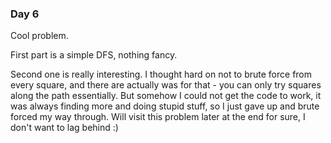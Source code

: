 ### Day 6

Cool problem.

First part is a simple DFS, nothing fancy.

Second one is really interesting. I thought hard on not to brute force from every square, and there are actually was for that - you can only try squares along the path essentially. But somehow I could not get the code to work, it was always finding more and doing stupid stuff, so I just gave up and brute forced my way through. Will visit this problem later at the end for sure, I don't want to lag behind :)
